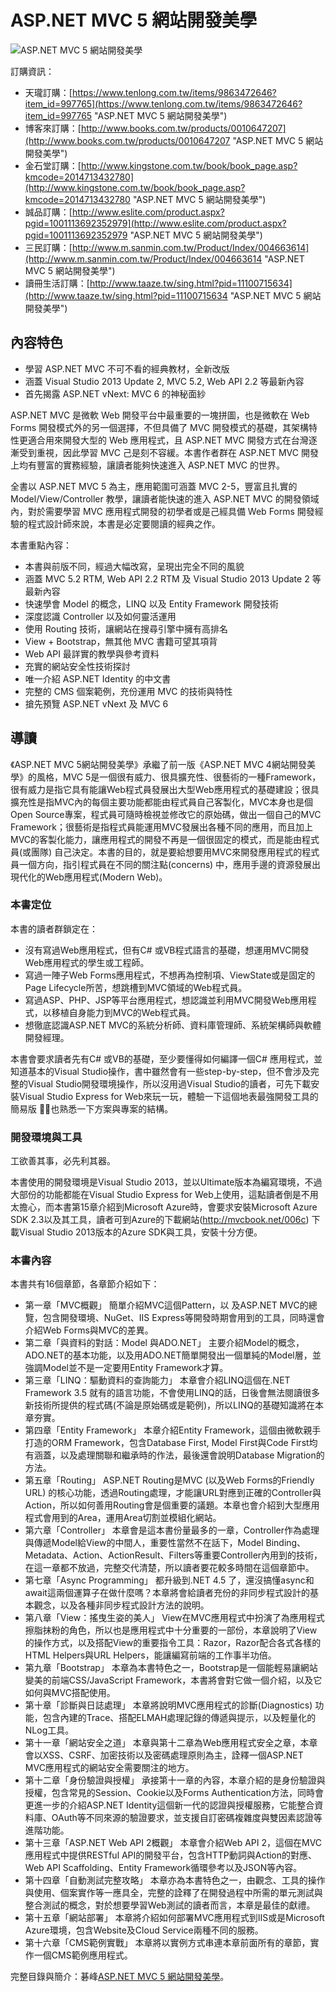 # ASP.NET MVC 5 網站開發美學 #

![ASP.NET MVC 5 網站開發美學](http://www.gotop.com.tw/Waweb2004/WawebImages/BookXL/ACL041300.jpg)

訂購資訊：

- 天瓏訂購：[https://www.tenlong.com.tw/items/9863472646?item_id=997765](https://www.tenlong.com.tw/items/9863472646?item_id=997765 "ASP.NET MVC 5 網站開發美學")
- 博客來訂購：[http://www.books.com.tw/products/0010647207](http://www.books.com.tw/products/0010647207 "ASP.NET MVC 5 網站開發美學")
- 金石堂訂購：[http://www.kingstone.com.tw/book/book_page.asp?kmcode=2014713432780](http://www.kingstone.com.tw/book/book_page.asp?kmcode=2014713432780 "ASP.NET MVC 5 網站開發美學")
- 誠品訂購：[http://www.eslite.com/product.aspx?pgid=1001113692352979](http://www.eslite.com/product.aspx?pgid=1001113692352979 "ASP.NET MVC 5 網站開發美學")
- 三民訂購：[http://www.m.sanmin.com.tw/Product/Index/004663614](http://www.m.sanmin.com.tw/Product/Index/004663614 "ASP.NET MVC 5 網站開發美學")
- 讀冊生活訂購：[http://www.taaze.tw/sing.html?pid=11100715634](http://www.taaze.tw/sing.html?pid=11100715634 "ASP.NET MVC 5 網站開發美學")


## 內容特色 ##

- 學習 ASP.NET MVC 不可不看的經典教材，全新改版
- 涵蓋 Visual Studio 2013 Update 2, MVC 5.2, Web API 2.2 等最新內容
- 首先揭露 ASP.NET vNext: MVC 6 的神秘面紗

ASP.NET MVC 是微軟 Web 開發平台中最重要的一塊拼圖，也是微軟在 Web Forms 開發模式外的另一個選擇，不但具備了 MVC 開發模式的基礎，其架構特性更適合用來開發大型的 Web 應用程式，且 ASP.NET MVC 開發方式在台灣逐漸受到重視，因此學習 MVC 己是刻不容緩。本書作者群在 ASP.NET MVC 開發上均有豐富的實務經驗，讓讀者能夠快速進入 ASP.NET MVC 的世界。

全書以 ASP.NET MVC 5 為主，應用範圍可涵蓋 MVC 2-5，豐富且扎實的 Model/View/Controller 教學，讓讀者能快速的進入 ASP.NET MVC 的開發領域內，對於需要學習 MVC 應用程式開發的初學者或是己經具備 Web Forms 開發經驗的程式設計師來說，本書是必定要閱讀的經典之作。

本書重點內容：

- 本書與前版不同，經過大幅改寫，呈現出完全不同的風貌
- 涵蓋 MVC 5.2 RTM, Web API 2.2 RTM 及 Visual Studio 2013 Update 2 等最新內容
- 快速學會 Model 的概念，LINQ 以及 Entity Framework 開發技術
- 深度認識 Controller 以及如何靈活運用
- 使用 Routing 技術，讓網站在搜尋引擎中擁有高排名
- View + Bootstrap，無其他 MVC 書籍可望其項背
- Web API 最詳實的教學與參考資料
- 充實的網站安全性技術探討
- 唯一介紹 ASP.NET Identity 的中文書
- 完整的 CMS 個案範例，充份運用 MVC 的技術與特性
- 搶先預覽 ASP.NET vNext 及 MVC 6

## 導讀 ##

《ASP.NET MVC 5網站開發美學》承繼了前一版《ASP.NET MVC 4網站開發美學》的風格，MVC 5是一個很有威力、很具擴充性、很藝術的一種Framework，很有威力是指它具有能讓Web程式員發展出大型Web應用程式的基礎建設；很具擴充性是指MVC內的每個主要功能都能由程式員自己客製化，MVC本身也是個Open Source專案，程式員可隨時檢視並修改它的原始碼，做出一個自己的MVC Framework；很藝術是指程式員能運用MVC發展出各種不同的應用，而且加上MVC的客製化能力，讓應用程式的開發不再是一個很固定的模式，而是能由程式員(或團隊) 自己決定。本書的目的，就是要給想要用MVC來開發應用程式的程式員一個方向，指引程式員在不同的關注點(concerns) 中，應用手邊的資源發展出現代化的Web應用程式(Modern Web)。

### 本書定位 ###

本書的讀者群鎖定在：

- 沒有寫過Web應用程式，但有C# 或VB程式語言的基礎，想運用MVC開發Web應用程式的學生或工程師。
- 寫過一陣子Web Forms應用程式，不想再為控制項、ViewState或是固定的Page Lifecycle所苦，想跳槽到MVC領域的Web程式員。
- 寫過ASP、PHP、JSP等平台應用程式，想認識並利用MVC開發Web應用程式，以移植自身能力到MVC的Web程式員。
- 想徹底認識ASP.NET MVC的系統分析師、資料庫管理師、系統架構師與軟體開發經理。

本書會要求讀者先有C# 或VB的基礎，至少要懂得如何編譯一個C# 應用程式，並知道基本的Visual Studio操作，書中雖然會有一些step-by-step，但不會涉及完整的Visual Studio開發環境操作，所以沒用過Visual Studio的讀者，可先下載安裝Visual Studio Express for Web來玩一玩，體驗一下這個地表最強開發工具的簡易版  ，也熟悉一下方案與專案的結構。

### 開發環境與工具 ###

工欲善其事，必先利其器。

本書使用的開發環境是Visual Studio 2013，並以Ultimate版本為編寫環境，不過大部份的功能都能在Visual Studio Express for Web上使用，這點讀者倒是不用太擔心，而本書第15章介紹到Microsoft Azure時，會要求安裝Microsoft Azure SDK 2.3以及其工具，讀者可到Azure的下載網站(http://mvcbook.net/006c) 下載Visual Studio 2013版本的Azure SDK與工具，安裝十分方便。

### 本書內容 ###

本書共有16個章節，各章節介紹如下：

- 第一章「MVC概觀」
簡單介紹MVC這個Pattern，以 及ASP.NET MVC的總覽，包含開發環境、NuGet、IIS Express等開發時期會用到的工具，同時還會介紹Web Forms與MVC的差異。
- 第二章「與資料的對話：Model 與ADO.NET」
主要介紹Model的概念，ADO.NET的基本功能，以及用ADO.NET簡單開發出一個單純的Model層，並強調Model並不是一定要用Entity 
Framework才算。
- 第三章「LINQ：驅動資料的查詢能力」
本章會介紹LINQ這個在.NET Framework 3.5 就有的語言功能，不會使用LINQ的話，日後會無法閱讀很多新技術所提供的程式碼(不論是原始碼或是範例)，所以LINQ的基礎知識將在本章夯實。
- 第四章「Entity Framework」
本章介紹Entity Framework，這個由微軟親手打造的ORM Framework，包含Database First, Model First與Code First均有涵蓋，以及處理關聯和繼承時的作法，最後還會說明Database Migration的方法。
- 第五章「Routing」
ASP.NET Routing是MVC (以及Web Forms的Friendly URL) 的核心功能，透過Routing處理，才能讓URL對應到正確的Controller與Action，所以如何善用Routing會是個重要的議題。本章也會介紹到大型應用程式會用到的Area，運用Area切割並模組化網站。
- 第六章「Controller」
本章會是這本書份量最多的一章，Controller作為處理與傳遞Model給View的中間人，重要性當然不在話下，Model Binding、Metadata、Action、ActionResult、Filters等重要Controller內用到的技術，在這一章都不放過，完整交代清楚，所以讀者要花較多時間在這個章節中。
- 第七章「Async Programming」
都升級到.NET 4.5 了，還沒搞懂async和await這兩個運算子在做什麼嗎？本章將會給讀者充份的非同步程式設計的基本觀念，以及各種非同步程式設計方法的說明。
- 第八章「View：搖曳生姿的美人」
View在MVC應用程式中扮演了為應用程式擦脂抹粉的角色，所以也是應用程式中十分重要的一部份，本章說明了View的操作方式，以及搭配View的重要指令工具：Razor，Razor配合各式各樣的HTML Helpers與URL Helpers，能讓編寫前端的工作事半功倍。
- 第九章「Bootstrap」
本章為本書特色之一，Bootstrap是一個能輕易讓網站變美的前端CSS/JavaScript Framework，本書將會對它做一個介紹，以及它如何與MVC搭配使用。
- 第十章「診斷與日誌處理」
本章將說明MVC應用程式的診斷(Diagnostics)  功能，包含內建的Trace、搭配ELMAH處理記錄的傳遞與提示，以及輕量化的NLog工具。
- 第十一章「網站安全之道」
本章與第十二章為Web應用程式安全之章，本章會以XSS、CSRF、加密技術以及密碼處理原則為主，詮釋一個ASP.NET MVC應用程式的網站安全需要關注的地方。
- 第十二章「身份驗證與授權」
承接第十一章的內容，本章介紹的是身份驗證與授權，包含常見的Session、Cookie以及Forms Authentication方法，同時會更進一步的介紹ASP.NET Identity這個新一代的認證與授權服務，它能整合資料庫、OAuth等不同來源的驗證要求，並支援自訂密碼複雜度與雙因素認證等進階功能。
- 第十三章「ASP.NET Web API 2概觀」
本章會介紹Web API 2，這個在MVC應用程式中提供RESTful API的開發平台，包含HTTP動詞與Action的對應、Web API Scaffolding、Entity Framework循環參考以及JSON等內容。
- 第十四章「自動測試完整攻略」
本章亦為本書特色之一，由觀念、工具的操作與使用、個案實作等一應具全，完整的詮釋了在開發過程中所需的單元測試與整合測試的概念，對於想要學習Web測試的讀者而言，本章是最佳的獻禮。
- 第十五章「網站部署」
本章將介紹如何部署MVC應用程式到IIS或是Microsoft Azure環境，包含Website及Cloud Service兩種不同的服務。
- 第十六章「CMS範例實戰」
本章將以實例方式串連本章前面所有的章節，實作一個CMS範例應用程式。

完整目錄與簡介：碁峰[ASP.NET MVC 5 網站開發美學](http://books.gotop.com.tw/a_ACL041300 "ASP.NET MVC 5 網站開發美學")。


